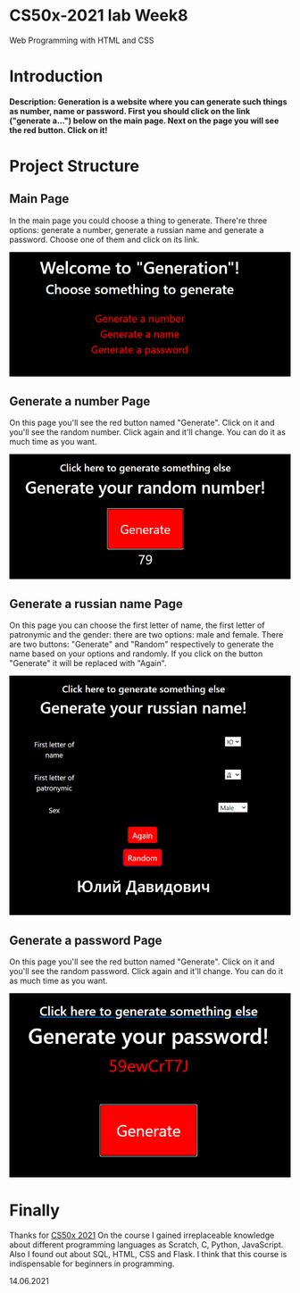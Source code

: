 # CS50x-2021 lab Week8
Web Programming with HTML and CSS

# Introduction
#### Description: Generation is a website where you can generate such things as number, name or password. First you should click on the link ("generate a...") below on the main page. Next on the page you will see the red button. Click on it! 

# Project Structure

## Main Page
In the main page you could choose a thing to generate. There're three options: generate a number, generate a russian name and generate a password. Choose one of them and click on its link.

![main page](/screenshots/mainpage.PNG)

## Generate a number Page
On this page you'll see the red button named "Generate". Click on it and you'll see the random number. Click again and it'll change. You can do it as much time as you want.

![number page](/screenshots/number.PNG) 

## Generate a russian name Page
On this page you can choose the first letter of name, the first letter of patronymic and the gender: there are two options: male and female. There are two buttons: "Generate" and "Random" respectively to generate the name based on your options and randomly. If you click on the button "Generate" it will be replaced with "Again".

![name page](/screenshots/name.PNG) 

## Generate a password Page
On this page you'll see the red button named "Generate". Click on it and you'll see the random password. Click again and it'll change. You can do it as much time as you want.

![password page](/screenshots/password.PNG) 

# Finally
Thanks for [CS50x 2021](https://cs50.harvard.edu/x/2021/)
On the course I gained irreplaceable knowledge about different programming languages as Scratch, C, Python, JavaScript. Also I found out about SQL, HTML, CSS and Flask. I think that this course is indispensable for beginners in programming.

14.06.2021
